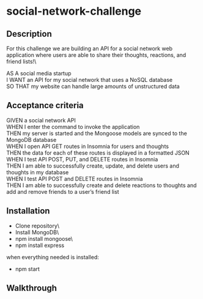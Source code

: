 # social-network-challenge

## Description

For this challenge we are building an API for a social network web application where users are able to share their thoughts, reactions, and friend lists!\

AS A social media startup\
I WANT an API for my social network that uses a NoSQL database\
SO THAT my website can handle large amounts of unstructured data

## Acceptance criteria

GIVEN a social network API\
WHEN I enter the command to invoke the application\
THEN my server is started and the Mongoose models are synced to the MongoDB database\
WHEN I open API GET routes in Insomnia for users and thoughts\
THEN the data for each of these routes is displayed in a formatted JSON\
WHEN I test API POST, PUT, and DELETE routes in Insomnia\
THEN I am able to successfully create, update, and delete users and thoughts in my database\
WHEN I test API POST and DELETE routes in Insomnia\
THEN I am able to successfully create and delete reactions to thoughts and add and remove friends to a user’s friend list

## Installation
- Clone repository\
- Install MongoDB\
- npm install mongoose\
- npm install express

when everything needed is installed:
- npm start

## Walkthrough
